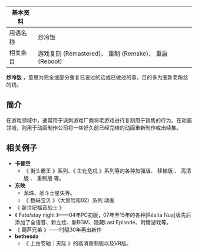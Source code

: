 |  **基本资料**  ||
|---|---|
|用语名称  |  炒冷饭   |
|相关条目  |  游戏复刻  (Remastered)、  重制  (Remake)、  重启  (Reboot)   |
  
**炒冷饭** ，意思为完全或部分重复已说过的话或已做过的事。目的多为圈新老粉丝的钱。

##  简介

在游戏领域中，通常用于讽刺游戏厂商将老游戏进行复刻用于销售的行为。在动画领域，则用于动画制作公司将一些好久前已经完结的动画重新制作或出续集。

##  相关例子

  * **卡普空**
    * 《  街头霸王  》系列、《  生化危机  》系列等的各种加强版、  移植版  、  高清版  、  重制版  等。 
  * **东映**
    * 龙珠、圣斗士星矢等。 
    * 《  数码宝贝  》（大冒险和02）系列  动画 
  * 《  新世纪福音战士  》 
  * 《  Fate/stay night  》——04年PC初版，07年至15年的各种[Réalta Nua]版先后添加了全语音、新立绘、新BGM、隐藏Last Episode、附赠游戏等。 
  * 《  葫芦兄弟  》——时隔30年再出新作 
  * **bethesda**
    * 《  上古卷轴：天际  》的高清重制版以及VR版。 

